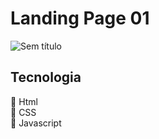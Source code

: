 # Landing Page 01
![Sem título](https://user-images.githubusercontent.com/101996367/177014346-e82e6570-0166-417e-9c40-7b5c5454d9ff.png)

## Tecnologia
🔗 Html <br>
🔗 CSS <br>
🔗 Javascript <br>

